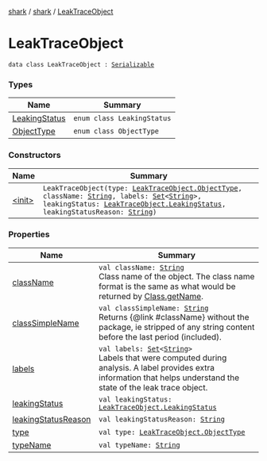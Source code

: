 [shark](../../index.md) / [shark](../index.md) / [LeakTraceObject](./index.md)

# LeakTraceObject

`data class LeakTraceObject : `[`Serializable`](https://docs.oracle.com/javase/6/docs/api/java/io/Serializable.html)

### Types

| Name | Summary |
|---|---|
| [LeakingStatus](-leaking-status/index.md) | `enum class LeakingStatus` |
| [ObjectType](-object-type/index.md) | `enum class ObjectType` |

### Constructors

| Name | Summary |
|---|---|
| [&lt;init&gt;](-init-.md) | `LeakTraceObject(type: `[`LeakTraceObject.ObjectType`](-object-type/index.md)`, className: `[`String`](https://kotlinlang.org/api/latest/jvm/stdlib/kotlin/-string/index.html)`, labels: `[`Set`](https://kotlinlang.org/api/latest/jvm/stdlib/kotlin.collections/-set/index.html)`<`[`String`](https://kotlinlang.org/api/latest/jvm/stdlib/kotlin/-string/index.html)`>, leakingStatus: `[`LeakTraceObject.LeakingStatus`](-leaking-status/index.md)`, leakingStatusReason: `[`String`](https://kotlinlang.org/api/latest/jvm/stdlib/kotlin/-string/index.html)`)` |

### Properties

| Name | Summary |
|---|---|
| [className](class-name.md) | `val className: `[`String`](https://kotlinlang.org/api/latest/jvm/stdlib/kotlin/-string/index.html)<br>Class name of the object. The class name format is the same as what would be returned by [Class.getName](https://docs.oracle.com/javase/6/docs/api/java/lang/Class.html#getName()). |
| [classSimpleName](class-simple-name.md) | `val classSimpleName: `[`String`](https://kotlinlang.org/api/latest/jvm/stdlib/kotlin/-string/index.html)<br>Returns {@link #className} without the package, ie stripped of any string content before the last period (included). |
| [labels](labels.md) | `val labels: `[`Set`](https://kotlinlang.org/api/latest/jvm/stdlib/kotlin.collections/-set/index.html)`<`[`String`](https://kotlinlang.org/api/latest/jvm/stdlib/kotlin/-string/index.html)`>`<br>Labels that were computed during analysis. A label provides extra information that helps understand the state of the leak trace object. |
| [leakingStatus](leaking-status.md) | `val leakingStatus: `[`LeakTraceObject.LeakingStatus`](-leaking-status/index.md) |
| [leakingStatusReason](leaking-status-reason.md) | `val leakingStatusReason: `[`String`](https://kotlinlang.org/api/latest/jvm/stdlib/kotlin/-string/index.html) |
| [type](type.md) | `val type: `[`LeakTraceObject.ObjectType`](-object-type/index.md) |
| [typeName](type-name.md) | `val typeName: `[`String`](https://kotlinlang.org/api/latest/jvm/stdlib/kotlin/-string/index.html) |
